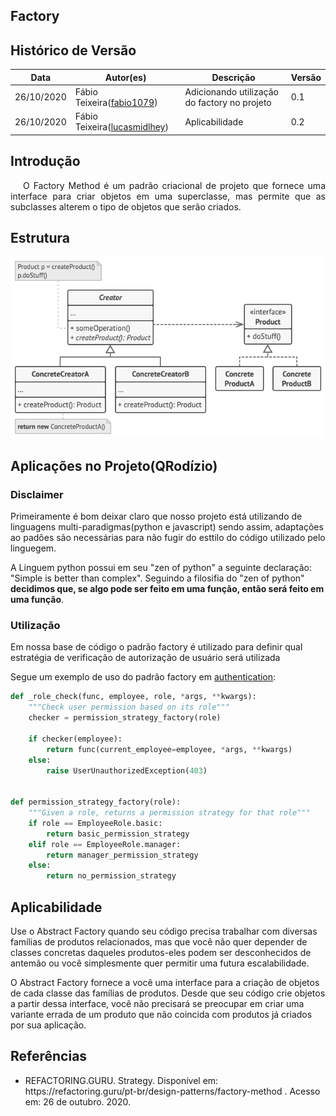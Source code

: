 ## Factory

## Histórico de Versão

<table>
  <thead>
    <tr>
      <th>Data</th>
      <th>Autor(es)</th>
      <th>Descrição</th>
      <th>Versão</th>
    </tr>
  </thead>

  <tbody>
    <tr>
      <td>26/10/2020</td>
      <td>
        Fábio Teixeira(<a target="blank" href="https://github.com/fabio1079">fabio1079</a>)
      </td>
      <td>Adicionando utilização do factory no projeto</td>
      <td>0.1</td>
    </tr>
    <tr>
      <td>26/10/2020</td>
      <td>
        Fábio Teixeira(<a target="blank" href="https://github.com/lucasmidlhey">lucasmidlhey</a>)
      </td>
      <td>Aplicabilidade</td>
      <td>0.2</td>
    </tr>
  </tbody>
</table>

## Introdução

<p align="justify">&emsp;
O Factory Method é um padrão criacional de projeto que fornece uma interface para criar objetos em uma superclasse, mas permite que as subclasses alterem o tipo de objetos que serão criados.
</p>

## Estrutura

![Estrutura Strategy](../../images/design_patterns/factory.png)

## Aplicações no Projeto(QRodízio)

### Disclaimer

Primeiramente é bom deixar claro que nosso projeto está utilizando de linguagens multi-paradigmas(python e javascript) sendo assim, adaptações ao padões são necessárias para não fugir do esttilo do código utilizado pelo linguegem.

A Linguem python possui em seu "zen of python" a seguinte declaração: "Simple is better than complex". Seguindo a filosifia do "zen of python" **decidimos que, se algo pode ser feito em uma função, então será feito em uma função**.

### Utilização

Em nossa base de código o padrão factory é utilizado para definir qual estratégia de verificação de autorização de usuário será utilizada

Segue um exemplo de uso do padrão factory em [authentication](https://github.com/UnBArqDsw/2020.1_G10_QRodizio_Backend/blob/develop/qrodizio/ext/authentication.py):

```python
def _role_check(func, employee, role, *args, **kwargs):
    """Check user permission based on its role"""
    checker = permission_strategy_factory(role)

    if checker(employee):
        return func(current_employee=employee, *args, **kwargs)
    else:
        raise UserUnauthorizedException(403)


def permission_strategy_factory(role):
    """Given a role, returns a permission strategy for that role"""
    if role == EmployeeRole.basic:
        return basic_permission_strategy
    elif role == EmployeeRole.manager:
        return manager_permission_strategy
    else:
        return no_permission_strategy
```

## Aplicabilidade

Use o Abstract Factory quando seu código precisa trabalhar com diversas famílias de produtos relacionados, mas que você não quer depender de classes concretas daqueles produtos-eles podem ser desconhecidos de antemão ou você simplesmente quer permitir uma futura escalabilidade.

O Abstract Factory fornece a você uma interface para a criação de objetos de cada classe das famílias de produtos. Desde que seu código crie objetos a partir dessa interface, você não precisará se preocupar em criar uma variante errada de um produto que não coincida com produtos já criados por sua aplicação.

## Referências

<ul>
<li>
REFACTORING.GURU. Strategy. Disponível em: https://refactoring.guru/pt-br/design-patterns/factory-method . Acesso em: 26 de outubro. 2020.
</li>
</ul>
